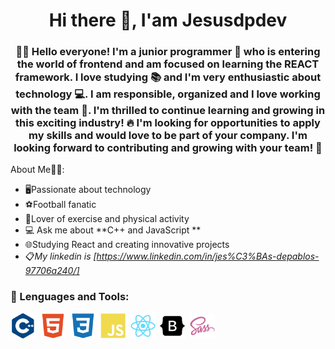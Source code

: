 <div id= "header" align= "center">
        <h1 align="center"> Hi there 👋, I'am Jesusdpdev</h1>
            <h3 align= "center">👨‍💻 Hello everyone! I'm a junior programmer 🌱 who is entering the world of frontend and am focused on learning the REACT framework. I love studying 📚 and I'm very enthusiastic about technology 💻. I am responsible, organized and I love working with the team 🤝. I'm thrilled to continue learning and growing in this exciting industry! 🔥 I'm looking for opportunities to apply my skills and would love to be part of your company. I'm looking forward to contributing and growing with your team! 🚀 </h3>
 </div>

About Me👨‍💻:

- 🖥️Passionate about technology 
- ⚽Football fanatic 
- 💪Lover of exercise and physical activity 
- 💻 Ask me about **C++ and JavaScript **
- 🌐Studying React and creating innovative projects 
- 📋*My linkedin is [https://www.linkedin.com/in/jes%C3%BAs-depablos-97706a240/]*

<div align="left">
    <h3>🔨 Lenguages and Tools:</h3> 
        <div>
        <img src= "https://github.com/devicons/devicon/blob/master/icons/cplusplus/cplusplus-plain.svg" title= "cPlusPlus" alt ="cPlusPlus" width = "40" height = "40" />&nbsp;
        <img src= "https://github.com/devicons/devicon/blob/55609aa5bd817ff167afce0d965585c92040787a/icons/html5/html5-plain.svg?plain=1" title= "HTML" alt= "HTML" width= "40" height = "40"/>&nbsp
        <img src= "https://github.com/devicons/devicon/blob/55609aa5bd817ff167afce0d965585c92040787a/icons/css3/css3-plain.svg?plain=1" title= "CSS" alt= "CSS" width= "40" height = "40"/>&nbsp
        <img src= "https://github.com/devicons/devicon/blob/55609aa5bd817ff167afce0d965585c92040787a/icons/javascript/javascript-plain.svg?plain=1" title= "javaScript" alt= "JavaScript" width= "40" height = "40"/>&nbsp
        <img src= "https://github.com/devicons/devicon/blob/55609aa5bd817ff167afce0d965585c92040787a/icons/react/react-original.svg?plain=1" title= "react" alt ="React" width= "40" height = "40"/>&nbsp
        <img src= "https://github.com/devicons/devicon/blob/55609aa5bd817ff167afce0d965585c92040787a/icons/bootstrap/bootstrap-plain.svg#L1" title= "bootstrap" alt ="Bootstrap" width= "40" height = "40"/>&nbsp
        <img src= "https://github.com/devicons/devicon/blob/55609aa5bd817ff167afce0d965585c92040787a/icons/sass/sass-original.svg#L1" title= "sass" alt ="Sass" width= "40" height = "40"/>&nbsp
        </div>
</div>



 
 
